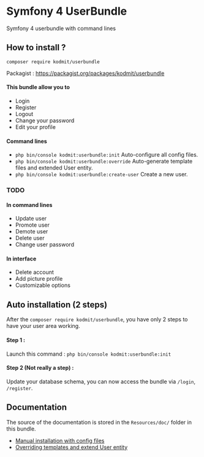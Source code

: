 # Symfony 4 UserBundle
Symfony 4 userbundle with command lines

## How to install ?
`composer require kodmit/userbundle`
  
 
Packagist : https://packagist.org/packages/kodmit/userbundle  
  
  
#### This bundle allow you to
- Login
- Register
- Logout
- Change your password
- Edit your profile

#### Command lines
- `php bin/console kodmit:userbundle:init` Auto-configure all config files.
- `php bin/console kodmit:userbundle:override` Auto-generate template files and extended User entity.
- `php bin/console kodmit:userbundle:create-user` Create a new user.
  
  
### TODO
#### In command lines 
- Update user
- Promote user
- Demote user 
- Delete user
- Change user password
  
#### In interface 
- Delete account
- Add picture profile
- Customizable options

## Auto installation (2 steps)

After the `composer require kodmit/userbundle`, you have only 2 steps to have your user area working.

#### Step 1 :
Launch this command : `php bin/console kodmit:userbundle:init`

#### Step 2 (Not really a step) :
Update your database schema, you can now access the bundle via `/login`, `/register`.


## Documentation

The source of the documentation is stored in the `Resources/doc/` folder in this bundle.

- <a href="https://github.com/Kodmit/sf4-userbundle/tree/master/Resources/doc/manual-installation.md">Manual installation with config files</a>
- <a href="https://github.com/Kodmit/sf4-userbundle/tree/master/Resources/doc/overriding.md">Overriding templates and extend User entity</a>
